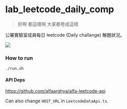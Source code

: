 # lab_leetcode_daily_comp
> 好啊 都這樣啊 大家都卷成這樣

公審實驗室成員每日 leetcode (Daily challange) 解題狀況。

![](https://i.imgur.com/bSD17LA.png)

### How to run

```
./run.sh
```

#### API Deps
https://github.com/alfaarghya/alfa-leetcode-api 

Can also change `HOST_URL` in `LeetcodeDataApi.ts`.